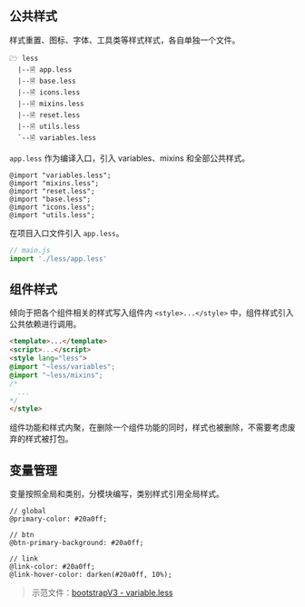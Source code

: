 ## 公共样式

样式重置、图标、字体、工具类等样式样式，各自单独一个文件。

```
🗁 less
  |--🗎 app.less
  |--🗎 base.less
  |--🗎 icons.less
  |--🗎 mixins.less
  |--🗎 reset.less
  |--🗎 utils.less
  `--🗎 variables.less
```

`app.less` 作为编译入口，引入 variables、mixins 和全部公共样式。

```less
@import "variables.less";
@import "mixins.less";
@import "reset.less";
@import "base.less";
@import "icons.less";
@import "utils.less";
```

在项目入口文件引入 `app.less`。

```js
// main.js
import './less/app.less'
```

## 组件样式

倾向于把各个组件相关的样式写入组件内 `<style>...</style>` 中，组件样式引入公共依赖进行调用。

```html
<template>...</template>
<script>...</script>
<style lang="less">
@import "~less/variables";
@import "~less/mixins";
/*
  ...
*/
</style>
```

组件功能和样式内聚，在删除一个组件功能的同时，样式也被删除，不需要考虑废弃的样式被打包。

## 变量管理

变量按照全局和类别，分模块编写，类别样式引用全局样式。

```less
// global
@primary-color: #20a0ff;

// btn
@btn-primary-background: #20a0ff;

// link
@link-color: #20a0ff;
@link-hover-color: darken(#20a0ff, 10%);
```

> 示范文件：[bootstrapV3 - variable.less](https://github.com/twbs/bootstrap/blob/master/less/variables.less)
